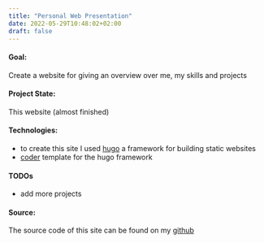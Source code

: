 ```yaml
---
title: "Personal Web Presentation"
date: 2022-05-29T10:48:02+02:00
draft: false
---
```


#### Goal:
Create a website for giving an overview over me, my skills and projects

#### Project State:
This website (almost finished)

#### Technologies: 
* to create this site I used [hugo](https://gohugo.io/) a framework for building static websites
* [coder](https://github.com/luizdepra/hugo-coder) template for the hugo framework

#### TODOs
* add more projects

#### Source: 
The source code of this site can be found on my [github](https://github.com/zyros90/personal-web-presentation)
